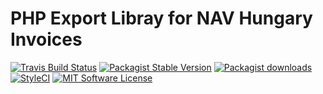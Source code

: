 # PHP Export Libray for NAV Hungary Invoices

[![Travis Build Status](https://img.shields.io/travis/artkonekt/nav-hungary-invoice-xml.svg?style=flat-square)](https://travis-ci.org/artkonekt/nav-hungary-invoice-xml)
[![Packagist Stable Version](https://img.shields.io/packagist/v/konekt/nav-hungary-invoice-xml.svg?style=flat-square&label=stable)](https://packagist.org/packages/konekt/nav-hungary-invoice-xml)
[![Packagist downloads](https://img.shields.io/packagist/dt/konekt/nav-hungary-invoice-xml.svg?style=flat-square)](https://packagist.org/packages/konekt/nav-hungary-invoice-xml)
[![StyleCI](https://styleci.io/repos/118106604/shield?branch=master)](https://styleci.io/repos/118106604)
[![MIT Software License](https://img.shields.io/badge/license-MIT-blue.svg?style=flat-square)](LICENSE)

